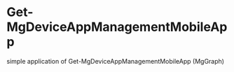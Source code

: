 # Get-MgDeviceAppManagementMobileApp  
simple application of Get-MgDeviceAppManagementMobileApp (MgGraph)  
  